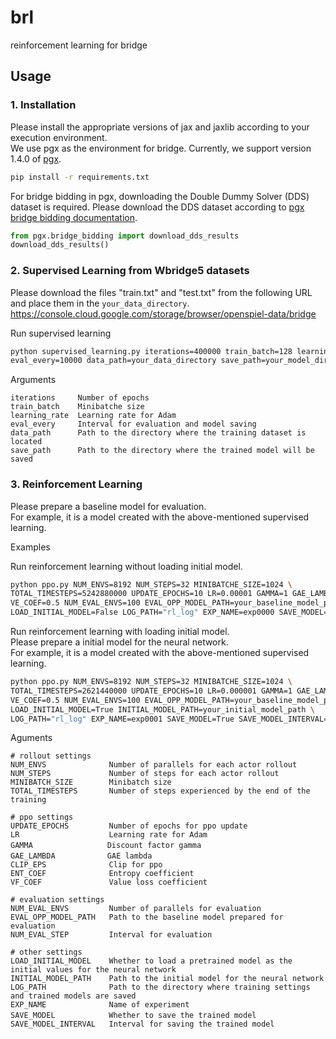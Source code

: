 # brl
reinforcement learning for bridge

## Usage
### 1. Installation
Please install the appropriate versions of jax and jaxlib according to your execution environment.  
We use pgx as the environment for bridge. Currently, we support version 1.4.0 of [pgx](https://github.com/sotetsuk/pgx).
```bash
pip install -r requirements.txt
```
For bridge bidding in pgx, downloading the Double Dummy Solver (DDS) dataset is required. Please download the DDS dataset according to [pgx bridge bidding documentation](https://github.com/sotetsuk/pgx/blob/main/docs/bridge_bidding.md).
```py
from pgx.bridge_bidding import download_dds_results
download_dds_results()
```

### 2. Supervised Learning from Wbridge5 datasets
Please download the files "train.txt" and "test.txt" from the following URL and place them in the `your_data_directory`.
https://console.cloud.google.com/storage/browser/openspiel-data/bridge  

Run supervised learning
```bash
python supervised_learning.py iterations=400000 train_batch=128 learning_rate=0.0001 \
eval_every=10000 data_path=your_data_directory save_path=your_model_directory
```

Arguments
```
iterations     Number of epochs
train_batch    Minibatche size
learning_rate  Learning rate for Adam
eval_every     Interval for evaluation and model saving
data_path      Path to the directory where the training dataset is located
save_path      Path to the directory where the trained model will be saved
```
### 3. Reinforcement Learning
Please prepare a baseline model for evaluation.  
For example, it is a model created with the above-mentioned supervised learning. 

Examples  
  
Run reinforcement learning without loading initial model.

```bash
python ppo.py NUM_ENVS=8192 NUM_STEPS=32 MINIBATCHE_SIZE=1024 \
TOTAL_TIMESTEPS=5242880000 UPDATE_EPOCHS=10 LR=0.00001 GAMMA=1 GAE_LAMBDA=0.95 ENT_COEF=0.001 \
VE_COEF=0.5 NUM_EVAL_ENVS=100 EVAL_OPP_MODEL_PATH=your_baseline_model_path NUM_EVAL_STEP=10 \
LOAD_INITIAL_MODEL=False LOG_PATH="rl_log" EXP_NAME=exp0000 SAVE_MODEL=True SAVE_MODEL_INTERVAL=100
```

Run reinforcement learning with loading initial model.  
Please prepare a initial model for the neural network.  
For example, it is a model created with the above-mentioned supervised learning.

```bash
python ppo.py NUM_ENVS=8192 NUM_STEPS=32 MINIBATCHE_SIZE=1024 \
TOTAL_TIMESTEPS=2621440000 UPDATE_EPOCHS=10 LR=0.000001 GAMMA=1 GAE_LAMBDA=0.95 ENT_COEF=0.001 \
VE_COEF=0.5 NUM_EVAL_ENVS=100 EVAL_OPP_MODEL_PATH=your_baseline_model_path NUM_EVAL_STEP=10 \
LOAD_INITIAL_MODEL=True INITIAL_MODEL_PATH=your_initial_model_path \
LOG_PATH="rl_log" EXP_NAME=exp0001 SAVE_MODEL=True SAVE_MODEL_INTERVAL=100
```

Aguments
```
# rollout settings
NUM_ENVS              Number of parallels for each actor rollout
NUM_STEPS             Number of steps for each actor rollout
MINIBATCH_SIZE        Minibatch size
TOTAL_TIMESTEPS       Number of steps experienced by the end of the training

# ppo settings
UPDATE_EPOCHS         Number of epochs for ppo update
LR                    Learning rate for Adam
GAMMA　　　　　　　　　　Discount factor gamma
GAE_LAMBDA　　　　　　　GAE lambda
CLIP_EPS              Clip for ppo
ENT_COEF              Entropy coefficient
VF_COEF               Value loss coefficient

# evaluation settings
NUM_EVAL_ENVS         Number of parallels for evaluation
EVAL_OPP_MODEL_PATH   Path to the baseline model prepared for evaluation
NUM_EVAL_STEP         Interval for evaluation

# other settings
LOAD_INITIAL_MODEL    Whether to load a pretrained model as the initial values for the neural network
INITIAL_MODEL_PATH    Path to the initial model for the neural network
LOG_PATH              Path to the directory where training settings and trained models are saved
EXP_NAME              Name of experiment
SAVE_MODEL　　　　　　  Whether to save the trained model
SAVE_MODEL_INTERVAL   Interval for saving the trained model
```
